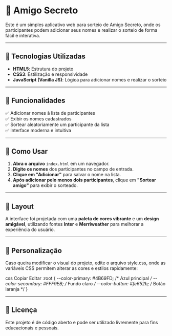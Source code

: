 # 🎁 Amigo Secreto  

Este é um simples aplicativo web para sorteio de Amigo Secreto, onde os participantes podem adicionar seus nomes e realizar o sorteio de forma fácil e interativa.  

---

## 📌 Tecnologias Utilizadas  

- **HTML5**: Estrutura do projeto  
- **CSS3**: Estilização e responsividade  
- **JavaScript (Vanilla JS)**: Lógica para adicionar nomes e realizar o sorteio  

---

## 🎯 Funcionalidades  
✅ Adicionar nomes à lista de participantes  
✅ Exibir os nomes cadastrados  
✅ Sortear aleatoriamente um participante da lista  
✅ Interface moderna e intuitiva  

---

## 🚀 Como Usar  

1. **Abra o arquivo** `index.html` em um navegador.  
2. **Digite os nomes** dos participantes no campo de entrada.  
3. **Clique em "Adicionar"** para salvar o nome na lista.  
4. **Após adicionar pelo menos dois participantes**, clique em **"Sortear amigo"** para exibir o sorteado.  

---

## 🎨 Layout  

A interface foi projetada com uma **paleta de cores vibrante** e um **design amigável**, utilizando fontes **Inter** e **Merriweather** para melhorar a experiência do usuário.  

---
 
## 🔧 Personalização
Caso queira modificar o visual do projeto, edite o arquivo style.css, onde as variáveis CSS permitem alterar as cores e estilos rapidamente:

css
Copiar
Editar
:root {
    --color-primary: #4B69FD;   /* Azul principal */
    --color-secondary: #FFF9EB; /* Fundo claro */
    --color-button: #fe652b;    /* Botão laranja */
}

---

## 📜 Licença
Este projeto é de código aberto e pode ser utilizado livremente para fins educacionais e pessoais.

